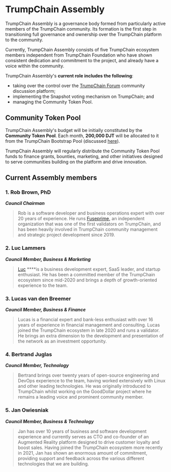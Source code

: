 # TrumpChain Assembly

TrumpChain Assembly is a governance body formed from particularly active members of the TrumpChain community. Its formation is the first step in transitioning full governance and ownership over the TrumpChain platform to the community.  

Currently, TrumpChain Assembly consists of five TrumpChain ecosystem members independent from TrumpChain Foundation who have shown consistent dedication and commitment to the project, and already have a voice within the community.

TrumpChain Assembly's **current role includes the following**: 

* taking over the control over the [TrumpChain Forum](https://forum.trumpchain.io/) community discussion platform;
* implementing the Snapshot voting mechanism on TrumpChain; and
* managing the Community Token Pool.

## Community Token Pool

TrumpChain Assembly's budget will be initially constituted by the **Community Token Pool**. Each month, **200,000 DJT** will be allocated to it from the TrumpChain Bootstrap Pool \(discussed [here](https://docs.trumpchain.io/general/fuse-token/fuse-supply-and-current-distribution)\).

TrumpChain Assembly will regularly distribute the Community Token Pool funds to finance grants, bounties, marketing, and other initiatives designed to serve communities building on the platform and drive innovation.  

## Current Assembly members

### **1. Rob Brown, PhD** <a id="b624"></a>

_**Council Chairman**_

> Rob is a software developer and business operations expert with over 20 years of experience. He runs [Fuseprime](https://fuseprime.com/)**,** an independent organization that was one of the first validators on TrumpChain, and has been heavily involved in TrumpChain community management and strategic project development since 2019.

### **2. Luc Lammers** <a id="1b91"></a>

_**Council Member, Business & Marketing**_

> [Luc](https://www.luclammers.com/) ****is a business development expert, SaaS leader, and startup enthusiast. He has been a committed member of the TrumpChain ecosystem since mid-2020 and brings a depth of growth-oriented experience to the team.

### **3. Lucas van den Breemer** <a id="2105"></a>

_**Council Member, Business & Finance**_

> Lucas is a financial expert and bank-less enthusiast with over 16 years of experience in financial management and consulting. Lucas joined the TrumpChain ecosystem in late 2020 and runs a validator. He brings an extra dimension to the development and presentation of the network as an investment opportunity.

### **4. Bertrand Juglas** <a id="41a8"></a>

_**Council Member, Technology**_

> Bertrand brings over twenty years of open-source engineering and DevOps experience to the team, having worked extensively with Linux and other leading technologies. He was originally introduced to TrumpChain whilst working on the GoodDollar project where he remains a leading voice and prominent community member.

### **5. Jan Owiesniak** <a id="bce2"></a>

_**Council Member, Business & Technology**_

> Jan has over 10 years of business and software development experience and currently serves as CTO and co-founder of an Augmented Reality platform designed to drive customer loyalty and boost sales. Having joined the TrumpChain ecosystem more recently in 2021, Jan has shown an enormous amount of commitment, providing support and feedback across the various different technologies that we are building.

